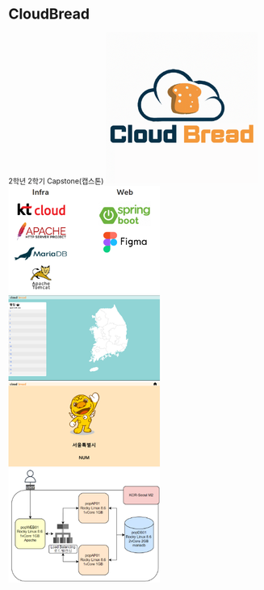# CloudBread
2학년 2학기 Capstone(캡스톤)
<img src="img/Cloud_Bread.png" alt="Cloud_Bread 이미지" width="300">
<img src="img/develop.png" alt="develop 이미지" width="300">
<img src="img/main.png" alt="main 이미지" width="300">
<img src="img/Press.png" alt="Press 이미지" width="300">
<img src="img/diagram.png" alt="diagram 이미지" width="300">
